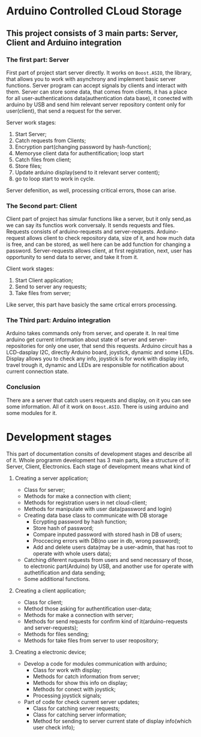 # Arduino Controlled CLoud Storage

## This project consists of 3 main parts: Server, Client and Arduino integration
 
### The first part: Server
First part of project start server directly. It works on `Boost.ASIO`, the library, that allows you to work with asynchrony and implement basic server functions.
Server program can accept signals by clients and interact with them. Server can store some data, that comes from clients, it has a place for all user-authentications data(authentication data base), it conected with arduino by USB and send him relevant server repository content only for user(client), that send a request for the server. 

Server work stages:   
1. Start Server;
2. Catch requests from Clients;
3. Encryption part(changing password by hash-function);
4. Memoryse client data for authentification;
    loop start
5. Catch files from client;
6. Store files;
7. Update arduino display(send to it relevant server content);
8. go to loop start to work in cycle.

Server defenition, as well, processing critical errors, those can arise.


### The Second part: Client

Client part of project has simular functions like a server, but it only send,as we can say its functios work conversaly. It sends requests and files. Requests consists of arduino-requests and server-requests. Arduino-request allows client to check repository data, size of it, and how much data is free, and can be stored, as well here can be add function for changing a password. Server-requests allows client, at first registration, next, user has opportunity to send data to server, and take it from it. 

Client work stages:
1. Start Client application;
2. Send to server any requests;
3. Take files from server;

Like server, this part have basicly the same crtical errors processing.

### The Third part: Arduino integration

Arduino takes commands only from server, and operate it. In real time arduino get current information about state of server and server-repositories for only one user, that send this requests. 
Arduino circuit has a LCD-dasplay I2C, directly Arduino board, joystick, dynamic and some LEDs.
Display allows you to check any info, joystick is for work with display info, travel trough it, dynamic and LEDs are responsible for notification about current connection state.


### Conclusion

There are a server that catch users requests and display, on it you can see some information. All of it work on `Boost.ASIO`. There is using arduino and some modules for it. 

# Development stages

This part of documentation consits of development stages and describe all of it. Whole programm development has 3 main parts, like a structure of it: Server, Client, Electronics. Each stage of development means what kind of 

1. Creating a server application;
    * Class for server;
    * Methods for make a connection with client;
    * Methods for registration users in net cloud-client;
    * Methods for manipulate with user data(password and login)
    * Creating data base class to communicate with DB storage
        *  Ecrypting password by hash function;
        *  Store hash of password;
        *  Compare inputed password with stored hash in DB of users;
        *  Proccecing errors with DB(no user in db, wrong password);
        *  Add and delete users data(may be a user-admin, that has root to operate with whole users data);
    * Catching diferent ruquests from users and send necessary of those, to electronic part(Arduino) by USB, and another use for operate with authetification and data sending;
    * Some additional functions.


2. Creating a client application;
    * Class for client;
    * Method those asking for authentification user-data;
    * Methods for make a connection with server;
    * Methods for send requests for confirm kind of it(arduino-requests and server-requests);
    * Methods for files sending;
    * Methods for take files from server to user reopository;


3. Creating a electronic device;
    * Develop a code for modules communication with arduino;
        * Class for work with display;
        * Methods for catch information from server;
        * Methods for show this info on display;
        * Methods for conect with joystick;
        * Processing joystick signals;
    * Part of code for check current server updates;
        * Class for catching server requests;
        * Class for catching server information;
        * Method for sending to server current state of display info(which user check info);

